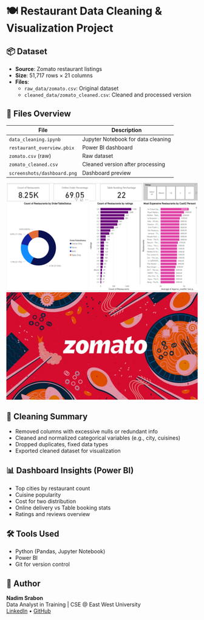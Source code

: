 # 🍽️ Restaurant Data Cleaning & Visualization Project

## 📦 Dataset

- **Source**: Zomato restaurant listings
- **Size**: 51,717 rows × 21 columns
- **Files**:
  - `raw_data/zomato.csv`: Original dataset
  - `cleaned_data/zomato_cleaned.csv`: Cleaned and processed version

## 📁 Files Overview

| File                          | Description                          |
|------------------------------|--------------------------------------|
| `data_cleaning.ipynb`        | Jupyter Notebook for data cleaning   |
| `restaurant_overview.pbix`   | Power BI dashboard                   |
| `zomato.csv` (raw)           | Raw dataset                          |
| `zomato_cleaned.csv`         | Cleaned version after processing     |
| `screenshots/dashboard.png`  | Dashboard preview                    |

![Power BI Dashboard](screenshots/dashboard.png) ![overview](screenshots/zomato_overview.jpeg)


## 🧹 Cleaning Summary

- Removed columns with excessive nulls or redundant info
- Cleaned and normalized categorical variables (e.g., city, cuisines)
- Dropped duplicates, fixed data types
- Exported cleaned dataset for visualization

## 📊 Dashboard Insights (Power BI)

- Top cities by restaurant count
- Cuisine popularity
- Cost for two distribution
- Online delivery vs Table booking stats
- Ratings and reviews overview

## 🛠️ Tools Used

- Python (Pandas, Jupyter Notebook)
- Power BI
- Git for version control

## 📌 Author

**Nadim Srabon**  
Data Analyst in Training | CSE @ East West University  
[LinkedIn](https://www.linkedin.com/in/nadim-srabon) • [GitHub](https://github.com/nadim-srabon)
